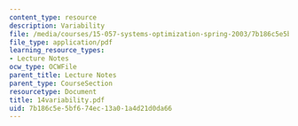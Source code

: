 ```yaml
---
content_type: resource
description: Variability
file: /media/courses/15-057-systems-optimization-spring-2003/7b186c5e5bf674ec13a01a4d21d0da66_14variability.pdf
file_type: application/pdf
learning_resource_types:
- Lecture Notes
ocw_type: OCWFile
parent_title: Lecture Notes
parent_type: CourseSection
resourcetype: Document
title: 14variability.pdf
uid: 7b186c5e-5bf6-74ec-13a0-1a4d21d0da66
---
```

